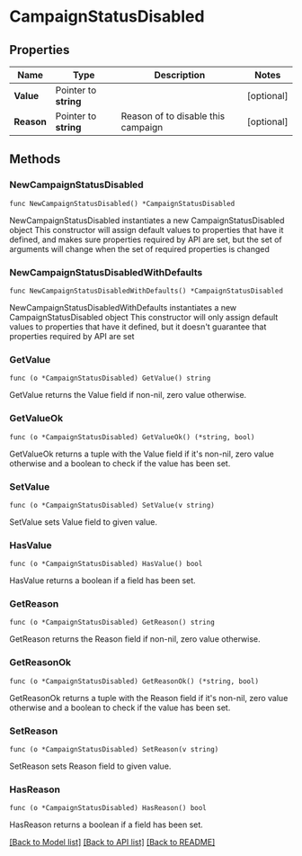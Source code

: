 # CampaignStatusDisabled

## Properties

Name | Type | Description | Notes
------------ | ------------- | ------------- | -------------
**Value** | Pointer to **string** |  | [optional] 
**Reason** | Pointer to **string** | Reason of to disable this campaign | [optional] 

## Methods

### NewCampaignStatusDisabled

`func NewCampaignStatusDisabled() *CampaignStatusDisabled`

NewCampaignStatusDisabled instantiates a new CampaignStatusDisabled object
This constructor will assign default values to properties that have it defined,
and makes sure properties required by API are set, but the set of arguments
will change when the set of required properties is changed

### NewCampaignStatusDisabledWithDefaults

`func NewCampaignStatusDisabledWithDefaults() *CampaignStatusDisabled`

NewCampaignStatusDisabledWithDefaults instantiates a new CampaignStatusDisabled object
This constructor will only assign default values to properties that have it defined,
but it doesn't guarantee that properties required by API are set

### GetValue

`func (o *CampaignStatusDisabled) GetValue() string`

GetValue returns the Value field if non-nil, zero value otherwise.

### GetValueOk

`func (o *CampaignStatusDisabled) GetValueOk() (*string, bool)`

GetValueOk returns a tuple with the Value field if it's non-nil, zero value otherwise
and a boolean to check if the value has been set.

### SetValue

`func (o *CampaignStatusDisabled) SetValue(v string)`

SetValue sets Value field to given value.

### HasValue

`func (o *CampaignStatusDisabled) HasValue() bool`

HasValue returns a boolean if a field has been set.

### GetReason

`func (o *CampaignStatusDisabled) GetReason() string`

GetReason returns the Reason field if non-nil, zero value otherwise.

### GetReasonOk

`func (o *CampaignStatusDisabled) GetReasonOk() (*string, bool)`

GetReasonOk returns a tuple with the Reason field if it's non-nil, zero value otherwise
and a boolean to check if the value has been set.

### SetReason

`func (o *CampaignStatusDisabled) SetReason(v string)`

SetReason sets Reason field to given value.

### HasReason

`func (o *CampaignStatusDisabled) HasReason() bool`

HasReason returns a boolean if a field has been set.


[[Back to Model list]](../README.md#documentation-for-models) [[Back to API list]](../README.md#documentation-for-api-endpoints) [[Back to README]](../README.md)


